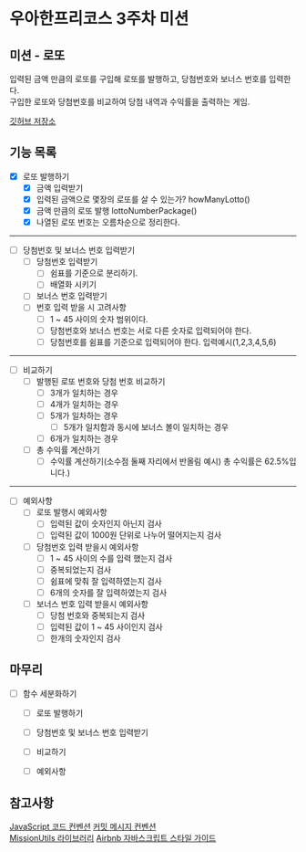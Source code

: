 # 우아한프리코스 3주차 미션

## 미션 - 로또

입력된 금액 만큼의 로또를 구입해 로또를 발행하고, 당첨번호와 보너스 번호를 입력한다.  
구입한 로또와 당첨번호를 비교하여 당첨 내역과 수익률을 출력하는 게임.

[깃허브 저장소](https://github.com/woowacourse-precourse/javascript-lotto)

## 기능 목록
* [x] 로또 발행하기  
    * [x] 금액 입력받기  
    * [x] 입력된 금액으로 몇장의 로또를 살 수 있는가? howManyLotto()  
    * [x] 금액 만큼의 로또 발행 lottoNumberPackage()  
    * [x] 나열된 로또 번호는 오름차순으로 정리한다.  
---
* [ ] 당첨번호 및 보너스 번호 입력받기  
    * [ ] 당첨번호 입력받기  
        * [ ] 쉼표를 기준으로 분리하기.  
        * [ ] 배열화 시키기  
    * [ ] 보너스 번호 입력받기  
    * [ ] 번호 입력 받을 시 고려사항  
        * [ ] 1 ~ 45 사이의 숫자 범위이다.  
        * [ ] 당첨번호와 보너스 번호는 서로 다른 숫자로 입력되어야 한다.  
        * [ ] 당첨번호를 쉼표를 기준으로 입력되어야 한다. 입력예시(1,2,3,4,5,6)  
---
* [ ] 비교하기  
    * [ ] 발행된 로또 번호와 당첨 번호 비교하기  
        * [ ] 3개가 일치하는 경우  
        * [ ] 4개가 일치하는 경우  
        * [ ] 5개가 일차하는 경우  
            * [ ] 5개가 일치함과 동시에 보너스 볼이 일치하는 경우  
        * [ ] 6개가 일치하는 경우  
    * [ ] 총 수익률 계산하기  
        * [ ] 수익률 계산하기(소수점 둘째 자리에서 반올림 예시) 총 수익률은 62.5%입니다.)  
---
* [ ] 예외사항
    * [ ] 로또 발행시 예외사항
        * [ ] 입력된 값이 숫자인지 아닌지 검사
        * [ ] 입력된 값이 1000원 단위로 나누어 떨어지는지 검사 
    * [ ] 당첨번호 입력 받을시 예외사항
        * [ ] 1 ~ 45 사이의 수를 입력 했는지 검사
        * [ ] 중복되었는지 검사
        * [ ] 쉼표에 맞춰 잘 입력하였는지 검사
        * [ ] 6개의 숫자를 잘 입력하였는지 검사
    * [ ] 보너스 번호 입력 받을시 예외사항
        * [ ] 당첨 번호와 중복되는지 검사
        * [ ] 입력된 값이 1 ~ 45 사이인지 검사
        * [ ] 한개의 숫자인지 검사

## 마무리
* [ ] 함수 세분화하기 
    * [ ] 로또 발행하기
    * [ ] 당첨번호 및 보너스 번호 입력받기
    * [ ] 비교하기
    * [ ] 예외사항



## 참고사항
[JavaScript 코드 컨벤션](https://github.com/woowacourse/woowacourse-docs/tree/main/styleguide/javascript)
[커밋 메시지 컨벤션](https://gist.github.com/stephenparish/9941e89d80e2bc58a153)  
[MissionUtils 라이브러리](https://github.com/woowacourse-projects/javascript-mission-utils#mission-utils)
[Airbnb 자바스크립트 스타일 가이드](https://github.com/airbnb/javascript)
